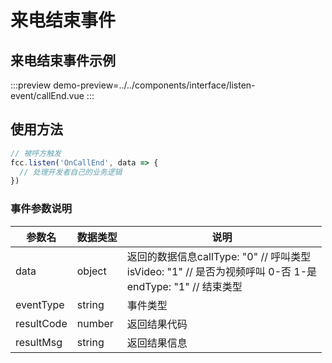 # 来电结束事件

## 来电结束事件示例

:::preview
demo-preview=../../components/interface/listen-event/callEnd.vue
:::

## 使用方法

```typescript
// 被呼方触发
fcc.listen('OnCallEnd', data => {
  // 处理开发者自己的业务逻辑
})
```


### 事件参数说明

| **参数名**  | **数据类型** | **说明** |
| ----------- | ------------ | --------------------------------------------- |
| data       | object       | 返回的数据信息callType: "0"    // 呼叫类型<br/>isVideo: "1"    // 是否为视频呼叫  0-否  1-是<br/>endType: "1"   // 结束类型 |
| eventType       | string       | 事件类型           |         
| resultCode       | number       | 返回结果代码             |         
| resultMsg       | string       | 返回结果信息             |  